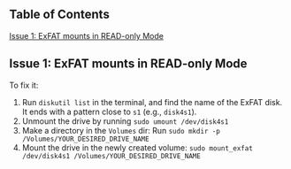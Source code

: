 ## Table of Contents
[Issue 1: ExFAT mounts in READ-only Mode](#issue-1-exfat-mounts-in-read-only-mode)

## Issue 1: ExFAT mounts in READ-only Mode
To fix it:</br>
1. Run `diskutil list` in the terminal, and find the name of the ExFAT disk. It ends with a pattern close to `s1` (e.g., `disk4s1`).
2. Unmount the drive by running `sudo umount /dev/disk4s1`
3. Make a directory in the `Volumes` dir: Run `sudo mkdir -p /Volumes/YOUR_DESIRED_DRIVE_NAME`
4. Mount the drive in the newly created volume: `sudo mount_exfat /dev/disk4s1 /Volumes/YOUR_DESIRED_DRIVE_NAME`
